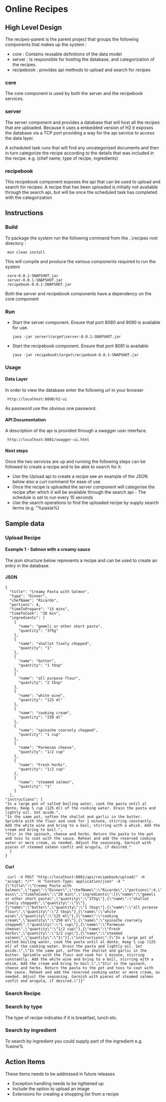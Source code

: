 # Online Recipes

## High Level Design
The recipes-parent is the parent project that groups the following components
that makes up the system :  
- core : Contains reusable definitions of the data model 
- server : Is responsible for hosting the database, and categorization 
           of the recipes.
- recipebook : provides api methods to upload and search for recipes

### core 
The core component is used by both the server and the recipebook services. 


### server
The server component and provides a database that will host all the recipes that are uploaded. 
Because it uses a embedded version of H2 it exposes the database via a TCP port providing a way for the
api service to access the data layer. 


A scheduled task runs that will find any uncategorized documents and then in turn categorize the recipe according 
to the details that was included in the recipe. e.g. (chef name, type of recipe, ingredients)

### recipebook 
This recipebook component exposes the api that can be used to upload and search for recipes. A recipe that has been 
uploaded is initially not available through the search api, but will be once the scheduled task has completed with the 
categorization  


## Instructions
### Build
To package the system run the following command from the ..\recipes root directory : 
   
     mvn clean install

This will compile and produce the various components required to run the system 

     core-0.0.1-SNAPSHOT.jar
     server-0.0.1-SNAPSHOT.jar
     recipebook-0.0.1-SNAPSHOT.jar
     
Both the server and recipebook components have a dependency on the core component

### Run

- Start the server component. Ensure that port 8080 and 9090 is available for use.

      java -jar server\target\server-0.0.1-SNAPSHOT.jar

- Start the recipebook component. Ensure that port 8081 is available

      java -jar recipebook\target\recipebook-0.0.1-SNAPSHOT.jar
      
 
### Usage

#### Data Layer
In order to view the database enter the following url in your browser

     http://localhost:8080/h2-ui

As password use the obvious one password. 

#### API Documentation 
A description of the api is provided through a swagger user interface. 

     http://localhost:8081/swagger-ui.html

#### Next steps
Once the two services are up and running the following steps can be followed to create 
a recipe and to be able to search for it. 

- Use the Upload api to create a recipe see an example of the JSON below also a 
  curl command for ease of use
- Once the recipe is uploaded the server component will categorise the recipe after 
  which it will be available through the search api - The schedule is set to run every 15 seconds
- Use the search operations to find the uploaded recipe by supply search terms (e.g. "%pasta%)


## Sample data

### Upload Recipe 
#### Example 1 - Salmon with a creamy sauce
The json structure below represents a recipe and can be used to create an entry in 
the database.
#### JSON
    {
      "title": "Creamy Pasta with Salmon",
      "type": "Dinner",
      "chefName": "Ricardo",
      "portions": 4,
      "timeToPrepare": "15 mins",
      "timeToCook": "20 min",
      "ingredients": [
        {
          "name": "gemeli or other short pasta",
          "quantity": "375g"
        },
    	{
          "name": "shallot finely chopped",
          "quantity": "1"
        },
    	{
          "name": "butter",
          "quantity": "1 tbsp"
        },
    	{
          "name": "all purpose flour",
          "quantity": "2 tbsp"
        },
    	{
          "name": "white wine",
          "quantity": "125 ml"
        },
    	{
          "name": "cooking cream",
          "quantity": "250 ml"
        },
    	{
          "name": "spinache coarsely chopped",
          "quantity": "1 cup"
        },
    	{
          "name": "Parmesan cheese",
          "quantity": "1/2 cup"
        }, 
    	{
          "name": "Fresh herbs",
          "quantity": "1/2 cup"
        },
    	{
          "name": "steamed salmon",
          "quantity": "1"
        }
      ],  
    "instructions": [ 
    "In a large pot of salted boiling water, cook the pasta until al dente. Keep ½ cup (125 ml) of the cooking water. Drain the pasta and lightly oil. Set aside.",
    "In the same pot, soften the shallot and garlic in the butter. Sprinkle with the flour and cook for 1 minute, stirring constantly. Add the white wine and bring to a boil, stirring with a whisk. Add the cream and bring to boil.",
    "Stir in the spinach, cheese and herbs. Return the pasta to the pot and toss to coat with the sauce. Reheat and add the reserved cooking water or more cream, as needed. Adjust the seasoning. Garnish with pieces of steamed salmon confit and arugula, if desired."
      ]
    }

     
#### Curl 
     curl -X POST "http://localhost:8081/api/recipebook/upload/" -H "accept: */*" -H "Content-Type: application/json" -d "{\"title\":\"Creamy Pasta with Salmon\",\"type\":\"Dinner\",\"chefName\":\"Ricardo\",\"portions\":4,\"timeToPrepare\":\"15 mins\",\"timeToCook\":\"20 min\",\"ingredients\":[{\"name\":\"gemeli or other short pasta\",\"quantity\":\"375g\"},{\"name\":\"shallot finely chopped\",\"quantity\":\"1\"},{\"name\":\"butter\",\"quantity\":\"1 tbsp\"},{\"name\":\"all purpose flour\",\"quantity\":\"2 tbsp\"},{\"name\":\"white wine\",\"quantity\":\"125 ml\"},{\"name\":\"cooking cream\",\"quantity\":\"250 ml\"},{\"name\":\"spinache coarsely chopped\",\"quantity\":\"1 cup\"},{\"name\":\"Parmesan cheese\",\"quantity\":\"1/2 cup\"},{\"name\":\"Fresh herbs\",\"quantity\":\"1/2 cup\"},{\"name\":\"steamed salmon\",\"quantity\":\"1\"}],\"instructions\":[\"In a large pot of salted boiling water, cook the pasta until al dente. Keep ½ cup (125 ml) of the cooking water. Drain the pasta and lightly oil. Set aside.\",\"In the same pot, soften the shallot and garlic in the butter. Sprinkle with the flour and cook for 1 minute, stirring constantly. Add the white wine and bring to a boil, stirring with a whisk. Add the cream and bring to boil.\",\"Stir in the spinach, cheese and herbs. Return the pasta to the pot and toss to coat with the sauce. Reheat and add the reserved cooking water or more cream, as needed. Adjust the seasoning. Garnish with pieces of steamed salmon confit and arugula, if desired.\"]}"
     
### Search Recipe

### Search by type
The type of recipe indicates if it is breakfast, lunch etc. 

### Search by ingredient
To search by ingredient you could supply part of the ingredient e.g. %wine%


## Action Items 
These items needs to be addressed in future releases
- Exception handling needs to be tightened up
- Include the option to upload an image 
- Extensions for creating a shopping list from a recipe 









